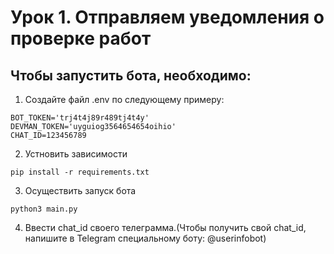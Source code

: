 # Урок 1. Отправляем уведомления о проверке работ
## Чтобы запустить бота, необходимо:

1. Создайте файл .env по следующему примеру:
```
BOT_TOKEN='trj4t4j89r489tj4t4y'
DEVMAN_TOKEN='uyguiog3564654654oihio'
CHAT_ID=123456789
```
2. Устновить зависимости
```shell
pip install -r requirements.txt
```
3. Осуществить запуск бота
```shell
python3 main.py
```
4. Ввести chat_id своего телеграмма.(Чтобы получить свой chat_id, напишите в Telegram специальному боту: @userinfobot)
